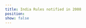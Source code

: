 ```yaml
---
title: India Rules notified in 2008
position:
show: false
---
```


<templatesPostChildren></templatesPostChildren>

